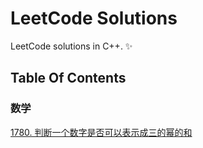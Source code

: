 # LeetCode Solutions
LeetCode solutions in C++. :sparkles:
## Table Of Contents
### 数学
[1780. 判断一个数字是否可以表示成三的幂的和](https://github.com/CnLzh/NoteBook/tree/main/LeetCode/Math/1780)

